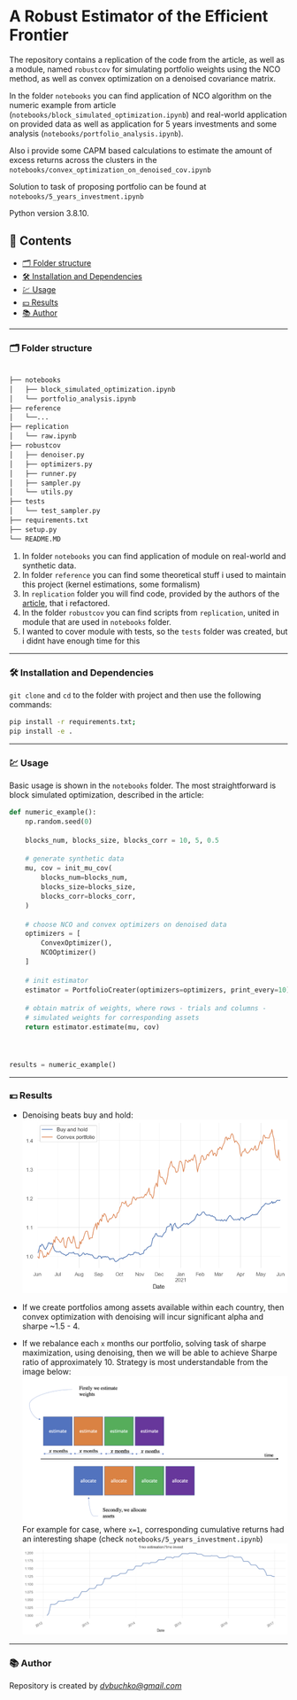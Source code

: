 # A Robust Estimator of the Efficient Frontier

The repository contains a replication of the code from the article, as well as
a module, named `robustcov` for simulating portfolio weights using the NCO
method, as well as convex optimization on a denoised covariance matrix.

In the folder `notebooks` you can find application of NCO algorithm on the numeric
example from article (`notebooks/block_simulated_optimization.ipynb`) and
real-world application on provided data as well as application for 5 years
investments and some analysis
(`notebooks/portfolio_analysis.ipynb`).

Also i provide some CAPM based calculations to estimate the amount of excess
returns across the clusters in the `notebooks/convex_optimization_on_denoised_cov.ipynb`

Solution to task of proposing portfolio can be found at
`notebooks/5_years_investment.ipynb`

Python version 3.8.10.

## 🔖 Contents

- [🗂 Folder structure](https://github.com/danyanyam/robustcov#-folder-structure)
- [🛠 Installation and Dependencies](https://github.com/danyanyam/robustcov#-installation-and-dependencies)
- [💹 Usage](https://github.com/danyanyam/robustcov#-usage)
- [💴 Results](https://github.com/danyanyam/robustcov#-results)
- [📚 Author](https://github.com/danyanyam/robustcov#-author)

---

### 🗂 Folder structure

```bash

├── notebooks
│   ├── block_simulated_optimization.ipynb
│   └── portfolio_analysis.ipynb
├── reference
│	└──...
├── replication
│   └── raw.ipynb
├── robustcov
│	├── denoiser.py
│	├── optimizers.py
│	├── runner.py
│	├── sampler.py
│	└── utils.py
├── tests
│	└── test_sampler.py
├── requirements.txt
├── setup.py
└── README.MD
```

1. In folder `notebooks` you can find application of module on real-world
   and synthetic data.
2. In folder `reference` you can find some theoretical stuff i used to
   maintain this project (kernel estimations, some formalism)
3. In `replication` folder you will find code, provided by the authors of the
   [article](https://papers.ssrn.com/sol3/papers.cfm?abstract_id=3469961),
   that i refactored.
4. In the folder `robustcov` you can find scripts from `replication`,
   united in module that are used in `notebooks` folder.
5. I wanted to cover module with tests, so the `tests` folder was created,
   but i didnt have enough time for this

---

### 🛠 Installation and Dependencies

`git clone` and `cd` to the folder with project and then use the following commands:

```bash
pip install -r requirements.txt;
pip install -e .
```

---

### 💹 Usage

Basic usage is shown in the `notebooks` folder. The most straightforward is
block simulated optimization, described in the article:

```python
def numeric_example():
    np.random.seed(0)

    blocks_num, blocks_size, blocks_corr = 10, 5, 0.5

    # generate synthetic data
    mu, cov = init_mu_cov(
        blocks_num=blocks_num,
        blocks_size=blocks_size,
        blocks_corr=blocks_corr,
    )

    # choose NCO and convex optimizers on denoised data
    optimizers = [
        ConvexOptimizer(),
        NCOOptimizer()
    ]

    # init estimator
    estimator = PortfolioCreater(optimizers=optimizers, print_every=10)

    # obtain matrix of weights, where rows - trials and columns -
    # simulated weights for corresponding assets
    return estimator.estimate(mu, cov)



results = numeric_example()

```

---

### 💴 Results

- Denoising beats buy and hold:
![strategy](./reference/buy_and_hold_vs_convex.png)

- If we create portfolios among assets available within each country,
then convex optimization with denoising will incur significant alpha
and sharpe ~1.5 - 4.
- If we rebalance each `x` months our portfolio, solving
task of sharpe maximization, using denoising, then we will be able
to achieve Sharpe ratio of approximately 10. Strategy is most understandable
from the image below:
![strategy](./reference/main.png)
For example for case, where `x=1`, corresponding cumulative returns had an interesting
shape (check `notebooks/5_years_investment.ipynb`)
![strategy](./reference/1mo.png)
---

### 📚 Author

Repository is created by *dvbuchko@gmail.com*
